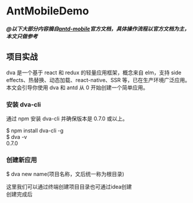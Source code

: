 # AntMobileDemo
##### @以下大部分内容摘自[antd-mobile](https://mobile.ant.design/index-cn)官方文档，具体操作流程以官方文档为主，本文只做参考

## 项目实战
dva 是一个基于 react 和 redux 的轻量应用框架，概念来自 elm，支持 side effects、热替换、动态加载、react-native、SSR 等，已在生产环境广泛应用。
本文会引导你使用 dva 和 antd 从 0 开始创建一个简单应用。

### 安装 dva-cli
通过 npm 安装 dva-cli 并确保版本是 0.7.0 或以上。

$ npm install dva-cli -g<br>
$ dva -v<br>
0.7.0<br>

### 创建新应用
$ dva new name(项目名称，文后统一称为根目录)<br>

这里我们可以通过终端创建项目目录也可通过idea创建<br>
创建完成后
